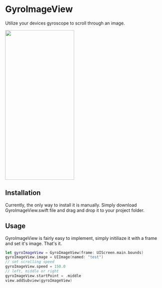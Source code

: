 # GyroImageView
Utilize your devices gyroscope to scroll through an image.

<img width="221" height="478" class="spinner" alt="" src="example_images/example.gif" />

## Installation
Currently, the only way to install it is manually. Simply download GyroImageView.swift file and drag and drop it to your project folder.

## Usage
GyroImageView is fairly easy to implement, simply initiliaze it with a frame and set it's image. That's it.

```swift
let gyroImageView = GyroImageView(frame: UIScreen.main.bounds)
gyroImageView.image = UIImage(named: "test")
// set scrolling speed
gyroImageView.speed = 150.0
// left, middle or right
gyroImageView.startPoint = .middle
view.addSubview(gyroImageView)

